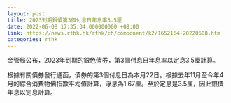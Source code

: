 ```yaml
---
layout: post
title: 2023到期銀債第3個付息日年息率3.5厘
date: 2022-06-08 17:35:34.000000000 +08:00
link: https://news.rthk.hk/rthk/ch/component/k2/1652164-20220608.htm
categories: rthk
---
```


金管局公布，2023年到期的銀色債券，第3個付息日年息率以定息3.5厘計算。

根據有關債券發行通函，債券的第3個付息日為本月22日。根據去年11月至今年4月的綜合消費物價指數平均值計算，浮息為1.67厘。至於定息是3.5厘，因此銀債年息以定息計算。
